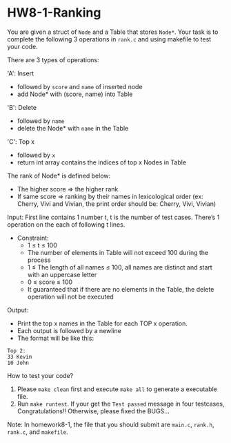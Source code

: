 # HW8-1-Ranking
You are given a struct of `Node` and a Table that stores `Node*`. Your task is to complete the following 3 operations in `rank.c` and using makefile to test your code.

There are 3 types of operations:

'A': Insert
- followed by `score` and `name` of inserted node 
- add Node* with (score, name) into Table

'B': Delete
- followed by `name`
- delete the Node* with `name` in the Table

'C': Top x
- followed by `x`
- return int array contains the indices of top x Nodes in Table

The rank of Node* is defined below:
- The higher score => the higher rank
- If same score => ranking by their names in lexicological order (ex: Cherry, Vivi and Vivian, the print order should be: Cherry, Vivi, Vivian)

Input:
First line contains 1 number t, t is the number of test cases.
There’s 1 operation on the each of following t lines.

- Constraint:
    - 1 ≤ t ≤ 100
    - The number of elements in Table will not exceed 100 during the process
    - 1 ≤ The length of all names ≤ 100, all names are distinct and start with an uppercase letter 
    - 0 ≤ score ≤ 100
    - It guaranteed that if there are no elements in the Table, the delete operation will not be executed 

Output:
- Print the top x names in the Table for each TOP x operation.
- Each output is followed by a newline
- The format will be like this:
```
Top 2:
33 Kevin
10 John
```
How to test your code?
1. Please `make clean` first and execute `make all` to generate a executable file.
2. Run `make runtest`. If your get the `Test passed` message in four testcases, Congratulations!! 
Otherwise, please fixed the BUGS...

Note: In homework8-1, the file that you should submit are `main.c`, `rank.h`, `rank.c`, and `makefile`.
